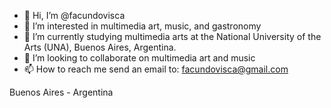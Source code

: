 - 👋 Hi, I’m @facundovisca
- 👀 I’m interested in multimedia art, music, and gastronomy
- 🌱 I’m currently studying multimedia arts at the National University of the Arts (UNA), Buenos Aires, Argentina.
- 💞️ I’m looking to collaborate on multimedia art and music
- 📫 How to reach me send an email to: facundovisca@gmail.com

Buenos Aires - Argentina
<!---
facundovisca/facundovisca is a ✨ special ✨ repository because its `README.md` (this file) appears on your GitHub profile.
You can click the Preview link to take a look at your changes.
--->
